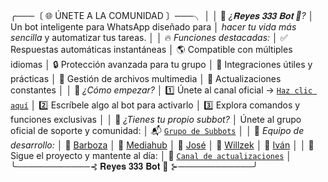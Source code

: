 
╭───〔 🌐  ÚNETE A LA COMUNIDAD 〕───╮
│
│ 🤖 *¿𝐑𝐞𝐲𝐞𝐬 𝟑𝟑𝟑 𝐁𝐨𝐭 🤴?*
│ Un bot inteligente para WhatsApp diseñado para
│ *hacer tu vida más sencilla* y automatizar tus tareas.
│
│ 🔥 *Funciones destacadas:*
│ ✅ Respuestas automáticas instantáneas
│ 🌎 Compatible con múltiples idiomas
│ 🔒 Protección avanzada para tu grupo
│ 📡 Integraciones útiles y prácticas
│ 📁 Gestión de archivos multimedia
│ 🚀 Actualizaciones constantes
│
│ 📌 *¿Cómo empezar?*
│ 1️⃣ Únete al canal oficial → [`Haz clic aquí`](https://whatsapp.com/channel/0029Vaua0ZD3gvWjQaIpSy18)
│ 2️⃣ Escríbele algo al bot para activarlo
│ 3️⃣ Explora comandos y funciones exclusivas
│
│ 🧠 *¿Tienes tu propio subbot?*
│ Únete al grupo oficial de soporte y comunidad:
│ 📬 [`Grupo de Subbots`](https://chat.whatsapp.com/DDtCymznMag3A7WTgwqT7X)
│
│ 👥 *Equipo de desarrollo:*
│ 💫 [Barboza](https://Wa.me/584146277368)
│ 👑 [Mediahub](https://Wa.me/51935848195)
│ 🔹 [José](https://Wa.me/584245610338)
│ 🎩 [Willzek](https://Wa.me/50557865603)
│ 🔸 [Iván](https://Wa.me/59169739411)
│
│ 🔔 Sigue el proyecto y mantente al día:
│ 📢 [`Canal de actualizaciones`](https://whatsapp.com/channel/0029Vb8kvXUBfxnzYWsbS81I)
│
╰────────────⊰ 𝐑𝐞𝐲𝐞𝐬 𝟑𝟑𝟑 𝐁𝐨𝐭 🤴 ⊱────────────╯
